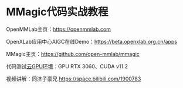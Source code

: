 # MMagic代码实战教程

OpenMMLab主页：https://openmmlab.com

OpenXLab应用中心AIGC在线Demo：https://beta.openxlab.org.cn/apps

MMagic主页：https://github.com/open-mmlab/mmagic

代码测试[云GPU环境](https://featurize.cn?s=d7ce99f842414bfcaea5662a97581bd1)：GPU RTX 3060、CUDA v11.2

视频讲解：同济子豪兄 https://space.bilibili.com/1900783
